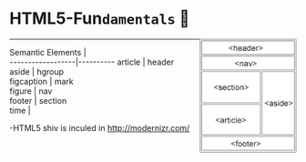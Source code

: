 # HTML5-Fun`damentals` :whale2:
<img align="right" height="200" src="/images/img_sem_elements.gif">

---
Semantic Elements |					
------------------|----------
article           | header            
aside             | hgroup             
figcaption        | mark                 
figure            | nav             
footer            | section          
time              |   				

-HTML5 shiv is inculed in http://modernizr.com/